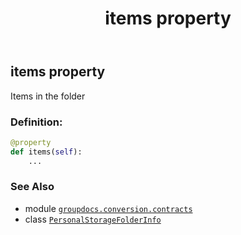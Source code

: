 ﻿---
title: items property
second_title: GroupDocs.Conversion for Python via .NET API References
description: 
type: docs
weight: 40
url: /python-net/groupdocs.conversion.contracts/personalstoragefolderinfo/items/
is_root: false
---

## items property


Items in the folder
### Definition:
```python
@property
def items(self):
    ...
```

### See Also
* module [`groupdocs.conversion.contracts`](../../)
* class [`PersonalStorageFolderInfo`](/conversion/python-net/groupdocs.conversion.contracts/personalstoragefolderinfo)
